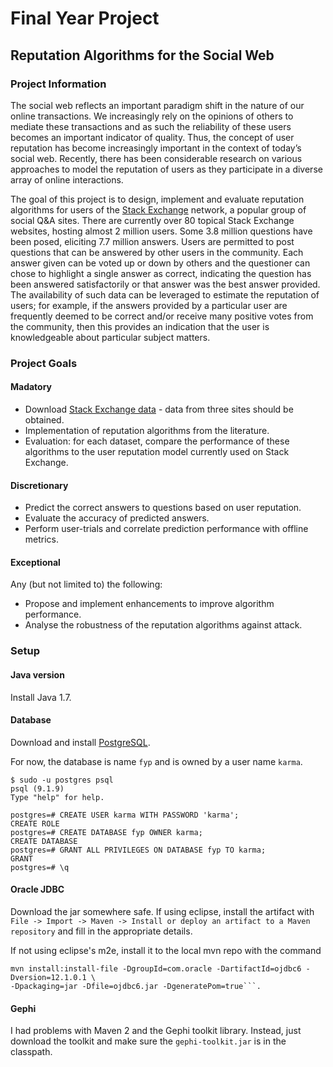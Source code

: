 # Final Year Project

## Reputation Algorithms for the Social Web

### Project Information

The social web reflects an important paradigm shift in the nature of our online transactions. We increasingly rely on the opinions of others to mediate these transactions and as such the reliability of these users becomes an important indicator of quality. Thus, the concept of user reputation has become increasingly important in the context of today’s social web. Recently, there has been considerable research on various approaches to model the reputation of users as they participate in a diverse array of online interactions.

The goal of this project is to design, implement and evaluate reputation algorithms for users of the [Stack Exchange](http://stackexchange.com/) network, a popular group of social Q&A sites. There are currently over 80 topical Stack Exchange websites, hosting almost 2 million users. Some 3.8 million questions have been posed, eliciting 7.7 million answers. Users are permitted to post questions that can be answered by other users in the community. Each answer given can be voted up or down by others and the questioner can chose to highlight a single answer as correct, indicating the question has been answered satisfactorily or that answer was the best answer provided. The availability of such data can be leveraged to estimate the reputation of users; for example, if the answers provided by a particular user are frequently deemed to be correct and/or receive many positive votes from the community, then this provides an indication that the user is knowledgeable about particular subject matters.

### Project Goals

#### Madatory

* Download [Stack Exchange data](http://data.stackexchange.com/) - data from three sites should be obtained.
* Implementation of reputation algorithms from the literature.
* Evaluation: for each dataset, compare the performance of these algorithms to the user reputation model currently used on Stack Exchange.

#### Discretionary

* Predict the correct answers to questions based on user reputation.
* Evaluate the accuracy of predicted answers.
* Perform user-trials and correlate prediction performance with offline metrics.

#### Exceptional

Any (but not limited to) the following:
* Propose and implement enhancements to improve algorithm performance.
* Analyse the robustness of the reputation algorithms against attack.

### Setup

#### Java version

Install Java 1.7.

#### Database

Download and install [PostgreSQL](http://www.postgresql.org/download/).

For now, the database is name ```fyp``` and is owned by a user name ```karma```.

    $ sudo -u postgres psql  
    psql (9.1.9)
    Type "help" for help.
    
    postgres=# CREATE USER karma WITH PASSWORD 'karma';
    CREATE ROLE
    postgres=# CREATE DATABASE fyp OWNER karma;
    CREATE DATABASE
    postgres=# GRANT ALL PRIVILEGES ON DATABASE fyp TO karma;
    GRANT
    postgres=# \q

#### Oracle JDBC

Download the jar somewhere safe. If using eclipse, install the artifact with ```File -> Import -> Maven -> Install or deploy an artifact to a Maven repository``` and fill in the appropriate details. 

If not using eclipse's m2e, install it to the local mvn repo with the command

    mvn install:install-file -DgroupId=com.oracle -DartifactId=ojdbc6 -Dversion=12.1.0.1 \
    -Dpackaging=jar -Dfile=ojdbc6.jar -DgeneratePom=true```.

#### Gephi

I had problems with Maven 2 and the Gephi toolkit library. Instead, just download the toolkit and make sure the ```gephi-toolkit.jar``` is in the classpath.
